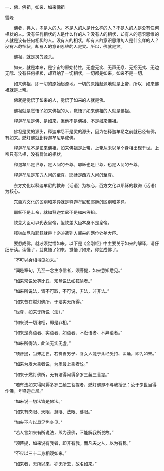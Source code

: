 一、佛、佛祖，如来、如来佛祖

雪峰


　　佛者，弗人，不是人的人。不是人的人是什么样的人？不是人的人是没有任何相状的人。没有任何相状的人是什么样的人？没有人的相状，却有人的意识思维的人就是没有任何相状的人。没有人的相状，却有人的意识思维的人是什么样的人？没有人的相状，却有人的意识思维的人是灵。所以，佛就是灵。

　　佛祖，就是灵的源头。

　　如来，就是本来，是宇宙的原始特性，无虚无实、无声无息、无招无式、无边无际、没有任何相状，却容纳了一切相状，一切都是如来，如来不是一切。

　　如来佛祖，即一切的原始起源地。一切的原始起源地就是上帝，所以，如来佛祖就是上帝。

　　佛就是觉悟了如来的人，觉悟了如来的人就是佛。

　　佛祖就是觉悟了如来佛祖的人，觉悟了如来佛祖的人就是佛祖。

　　释迦牟尼是佛、是如来，但他不是佛祖、不是如来佛祖。

　　佛祖是灵的源头，释迦牟尼不是灵的源头，因为在释迦牟尼之前就已经有佛，有如来。燃灯佛就比释迦牟尼早成佛。

　　释迦牟尼不是如来佛祖，如来佛祖是上帝，上帝从未以单个身相出现于世。上帝只有法相，没有具体的相状。

　　释迦牟尼是世尊，是人间的至尊。耶稣也是世尊，也是人间的至尊。

　　释迦牟尼是东方人间的至尊，耶稣是西方人间的至尊。

　　东方文化以释迦牟尼的教诲（话语）为核心，西方文化以耶稣的教诲（话语）为核心。

　　东西方文化的区别和差异就是释迦牟尼和耶稣的区别和差异。

　　耶稣不是上帝，就如释迦牟尼不是如来佛祖。

　　钦差大臣可以代表皇帝，但钦差大臣本身不是皇帝。

　　释迦牟尼和耶稣就是上帝派遣到人间来的两位钦差大臣。

　　要想成佛，就必须觉悟如来。以下是《金刚经》中主要关于如来的解释，请仔细研读。读懂了，就觉悟了如来，觉悟了如来，你就成佛了。

　　“不可以身相得见如来。”

　　“闻是章句，乃至一念生净信者，须菩提，如来悉知悉见。”

　　“如来常说汝等比丘，知我说法如筏喻者。”

　　“如来所说法，皆不可取，不可说，非法，非非法。”

　　“如来昔在燃灯佛所，于法实无所得。”

　　“世尊，如来无所说（法）。”

　　“如来说一切诸相，即是非相。”

　　“如来是真语者、实语者、如语者、不诳语者、不异语者。”

　　“如来所得法，此法无实无虚。”

　　“须菩提，当来之世，若有善男子、善女人能于此经受持、读诵，即为如来。”

　　“如来为发大乘者说，为发最上乘者说。”

　　“如来于燃灯佛所，无有法得阿耨多罗三藐三菩提。”

　　“若有法如来得阿耨多罗三藐三菩提者，燃灯佛即不与我授记：汝于来世当得作佛，号释迦牟尼。”

　　“如来说一切法皆是佛法。”

　　“如来有肉眼、天眼、慧眼、法眼、佛眼。”

　　“如来不应以具足色身见。”

　　“若人言如来有所说法，即为谤佛，不能解我所说故。”

　　“须菩提，如来说有我者，即非有我，而凡夫之人，以为有我。”

　　“不应以三十二身相观如来。”

　　“如来者，无所以来，亦无所去，故名如来。”



